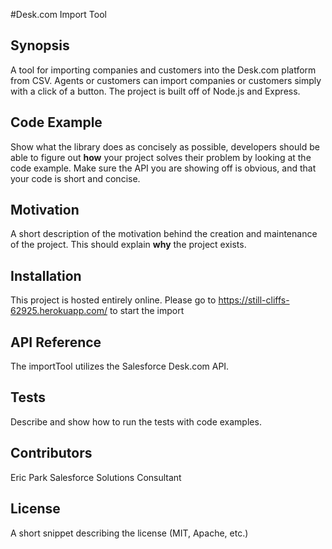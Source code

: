 #Desk.com Import Tool

## Synopsis

A tool for importing companies and customers into the Desk.com platform from CSV. Agents or customers can import companies or customers simply with a click of a button. The project is built off of Node.js and Express. 

## Code Example

Show what the library does as concisely as possible, developers should be able to figure out **how** your project solves their problem by looking at the code example. Make sure the API you are showing off is obvious, and that your code is short and concise.

## Motivation

A short description of the motivation behind the creation and maintenance of the project. This should explain **why** the project exists.

## Installation

This project is hosted entirely online. Please go to https://still-cliffs-62925.herokuapp.com/ to start the import

## API Reference

The importTool utilizes the Salesforce Desk.com API.

## Tests

Describe and show how to run the tests with code examples.

## Contributors

Eric Park 
Salesforce Solutions Consultant

## License

A short snippet describing the license (MIT, Apache, etc.)
